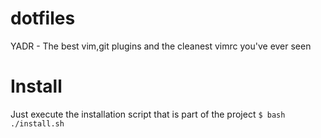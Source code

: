 # dotfiles
YADR - The best vim,git plugins and the cleanest vimrc you've ever seen

# Install

Just execute the installation script that is part of the project
```$ bash ./install.sh```
